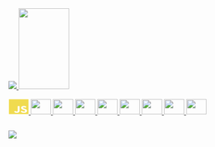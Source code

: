 <div>
  <a href="https://github.com/renatobonfim">
  <img height="160em" src="https://github-readme-stats.vercel.app/api?username=renatobonfim&amp;layout=compact&amp;langs_count=7&amp;theme=dark" style="max-width" data-canonical-src="https://github-readme-stats.vercel.app/api?username=renatobonfim
  &amp;show_icons=true&amp;theme=dark&amp;include_all_commits=true&amp;count_private=true" style="max-width: 100%;">
  <img height="160em" width="100" src="https://github-readme-stats.vercel.app/api/top-langs/?username=renatobonfim&amp;layout=compact&amp;langs_count=7&amp;theme=dark" style="max-width: 100%;" data-canonical-src="https://github-readme-stats.vercel.app/api/top-langs/?username=renatobonfim: 100%;">
</a></div><a href="https://github.com/renatobonfim">
<div><br>
  <img height="30" width="40" src="https://raw.githubusercontent.com/devicons/devicon/master/icons/javascript/javascript-plain.svg" style="max-width: 100%;">  
  <img height="30" width="40" src="https://cdn.jsdelivr.net/gh/devicons/devicon/icons/android/android-original.svg" style="max-width: 100%;">
  <img height="30" width="40" src="https://cdn.jsdelivr.net/gh/devicons/devicon/icons/react/react-original.svg" style="max-width: 100%;">
  <img height="30" width="40" src="https://cdn.jsdelivr.net/gh/devicons/devicon/icons/redis/redis-original-wordmark.svg" style="max-width: 100%;">
  <img height="30" width="40" src="https://camo.githubusercontent.com/20ffa1c9a31e2c991c8b52b0cb7be938de51db4b7a9299658fef28efb0cc845a/68747470733a2f2f63646e2e6a7364656c6976722e6e65742f67682f64657669636f6e732f64657669636f6e2f69636f6e732f6a6176612f6a6176612d6f726967696e616c2e737667" data-canonical-src="https://cdn.jsdelivr.net/gh/devicons/devicon/icons/java/java-original.svg" style="max-width: 100%;">
  <img height="30" width="40" src="https://camo.githubusercontent.com/796a6264884ec8c0d8dcb24ecd4232c1fc64c7cf8f8db836e5bbb915b7574cf8/68747470733a2f2f63646e2e6a7364656c6976722e6e65742f67682f64657669636f6e732f64657669636f6e2f69636f6e732f617a7572652f617a7572652d6f726967696e616c2e737667" data-canonical-src="https://cdn.jsdelivr.net/gh/devicons/devicon/icons/azure/azure-original.svg" style="max-width: 100%;">
  <img height="30" width="40" src="https://camo.githubusercontent.com/7948e54c07645624fc01827135375b2ab3ec827a466e428e70267e12eb41619f/68747470733a2f2f63646e2e6a7364656c6976722e6e65742f67682f64657669636f6e732f64657669636f6e2f69636f6e732f6a656e6b696e732f6a656e6b696e732d6f726967696e616c2e737667" data-canonical-src="https://cdn.jsdelivr.net/gh/devicons/devicon/icons/jenkins/jenkins-original.svg" style="max-width: 100%;">
  <img height="30" width="40" src="https://cdn.jsdelivr.net/gh/devicons/devicon/icons/mongodb/mongodb-original-wordmark.svg" style="max-width: 100%;">
   <img height="30" width="40" src="https://cdn.jsdelivr.net/gh/devicons/devicon/icons/nodejs/nodejs-original-wordmark.svg" style="max-width: 100%;">
</div>
<h2></h2>
</a><div><a href="https://github.com/renatobonfim">     
  </a><a href="https://www.linkedin.com/in/renato-bonfim-pereira-9337a0133/" rel="nofollow"><img src="https://camo.githubusercontent.com/c00f87aeebbec37f3ee0857cc4c20b21fefde8a96caf4744383ebfe44a47fe3f/68747470733a2f2f696d672e736869656c64732e696f2f62616467652f2d4c696e6b6564496e2d2532333030373742353f7374796c653d666f722d7468652d6261646765266c6f676f3d6c696e6b6564696e266c6f676f436f6c6f723d7768697465" data-canonical-src="https://img.shields.io/badge/-LinkedIn-%230077B5?style=for-the-badge&amp;logo=linkedin&amp;logoColor=white" style="max-width: 100%;"></a>  
</div>
